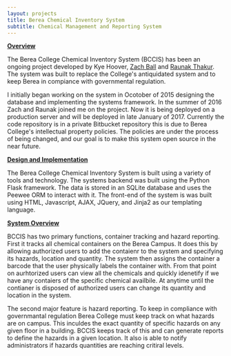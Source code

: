 ```yaml
---
layout: projects
title: Berea Chemical Inventory System
subtitle: Chemical Management and Reporting System
---
```


<b><u>Overview</u></b>

The Berea College Chemical Inventory System (BCCIS) has been an ongoing project developed by Kye Hoover, <a href="https://www.linkedin.com/in/ACoAABYsnKQB8z8_4nze1DNMufePI1gpVrJ6hh4/">Zach Ball</a> and <a href="https://www.linkedin.com/in/ACoAABaG7VkB3bzcxLaOkOZtSDgI6FBxgQGtuf0/">Raunak Thakur</a>.
The system was built to replace the College's antiquidated system and to keep Berea in compiance with governmental regulation.

I initially began working on the system in Ocotober of 2015 designing the database and implementing the systems framework. In the summer of 2016 Zach and Raunak joined me on the project. Now it is being deployed on a production server and will be deployed in late January of 2017. Currently the code repository is in a private Bitbucket repository this is due to Berea College's intellectual property policies. The policies are under the process of being changed, and our goal is to make this system open source in the near future.

<b><u>Design and Implementation</u></b>

  The Berea College Chemical Inventory System is built using a variety of tools and technology. The systems backend was built using the Python Flask framework. The data is stored in an SQLite database and uses the Peewee ORM to interact with it. The front-end of the system is was built using HTML, Javascript, AJAX, JQuery, and Jinja2 as our templating language.

<b><u>System Overview</u></b>

BCCIS has two primary functions, container tracking and hazard reporting.
First it tracks all chemical containers on the Berea Campus. It does this by allowing authorized users to add the contaienr to the system and specifying its hazards, location and quantity. The system then assigns the container a barcode that the user physically labels the container with. From that point on aurhtorized users can view all the chemicals and quickly idenetify if we have any contaiers of the specific chemical availbile. At anytime until the contianer is disposed of authorized users can change its quantity and location in the system. 

The second major feature is hazard reporting. To keep in compliance with governmantal regulation Berea College must keep track on what hazards are on campus. This inculdes the exact quantity of specific hazards on any given floor in a building. BCCIS keeps track of this and can generate reports to define the hazards in a given location. It also is able to notify administrators if hazards quantities are reaching critiral levels. 
